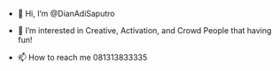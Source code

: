 - 👋 Hi, I’m @DianAdiSaputro
- 👀 I’m interested in Creative, Activation, and Crowd People that having fun!

- 📫 How to reach me 081313833335

<!---
DianAdiSaputro/DianAdiSaputro is a ✨ special ✨ repository because its `README.md` (this file) appears on your GitHub profile.
You can click the Preview link to take a look at your changes.
--->


